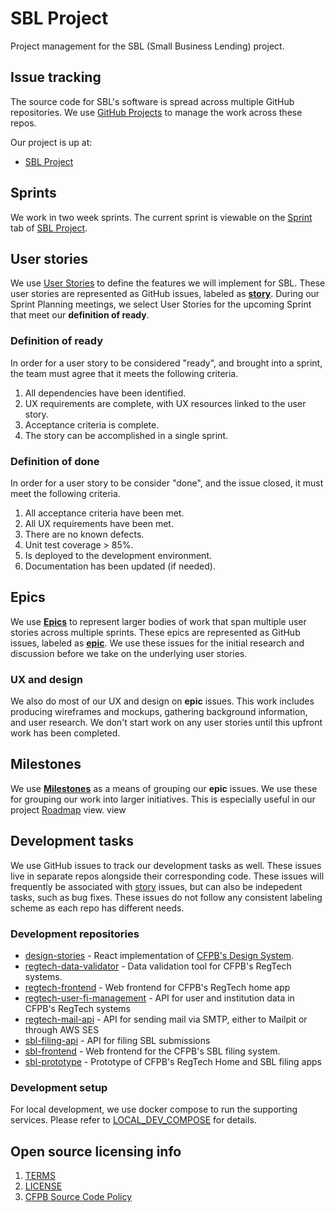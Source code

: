 # SBL Project

Project management for the SBL (Small Business Lending) project.

## Issue tracking

The source code for SBL's software is spread across multiple
GitHub repositories. We use
[GitHub Projects](https://docs.github.com/en/issues/planning-and-tracking-with-projects/learning-about-projects/about-projects)
to manage the work across these repos.

Our project is up at:
- [SBL Project](https://github.com/orgs/cfpb/projects/21)

## Sprints

We work in two week sprints. The current sprint is viewable on the
[Sprint](https://github.com/orgs/cfpb/projects/21/views/2) tab of
[SBL Project](https://github.com/orgs/cfpb/projects/21).

## User stories

We use [User Stories](https://www.atlassian.com/agile/project-management/user-stories)
to define the features we will implement for SBL.
These user stories are represented as GitHub issues, labeled as
[**story**](https://github.com/cfpb/sbl-project/issues?q=is%3Aopen+is%3Aissue+label%3Astory). During our Sprint Planning meetings, we 
select User Stories for the upcoming Sprint that meet our
**definition of ready**.

### Definition of ready

In order for a user story to be considered "ready", and brought into
a sprint, the team must agree that it meets the following criteria.

1. All dependencies have been identified.
1. UX requirements are complete, with UX resources linked to the user story.
1. Acceptance criteria is complete.
1. The story can be accomplished in a single sprint.

### Definition of done

In order for a user story to be consider "done", and the issue closed,
it must meet the following criteria.

1. All acceptance criteria have been met.
1. All UX requirements have been met.
1. There are no known defects.
1. Unit test coverage > 85%.
1. Is deployed to the development environment.
1. Documentation has been updated (if needed).

## Epics

We use [**Epics**](https://www.atlassian.com/agile/project-management/epics)
to represent larger bodies of work that span multiple user stories across
multiple sprints. These epics are represented as GitHub issues, labeled as
[**epic**](https://github.com/cfpb/sbl-project/issues?q=is%3Aopen+is%3Aissue+epic). We use these issues for the initial research and
discussion before we take on the underlying user stories.

### UX and design

We also do most of our UX and design on **epic** issues. This work includes
producing wireframes and mockups, gathering background information, and
user research. We don't start work on any user stories until this upfront
work has been completed.


## Milestones

We use [**Milestones**](https://github.com/cfpb/sbl-project/milestones)
as a means of grouping our **epic** issues. We use these for grouping
our work into larger initiatives. This is especially useful in our project
[Roadmap](https://github.com/orgs/cfpb/projects/21/views/3) view.
view


## Development tasks

We use GitHub issues to track our development tasks as well. These
issues live in separate repos alongside their corresponding code.
These issues will frequently be associated with [story](#user-stories) 
issues, but can also be indepedent tasks, such as bug fixes. These
issues do not follow any consistent labeling scheme as each repo
has different needs.

### Development repositories

- [design-stories](https://github.com/cfpb/design-stories) - React implementation of [CFPB's Design System](https://cfpb.github.io/design-system/).
- [regtech-data-validator](https://github.com/cfpb/regtech-data-validator) - Data validation tool for CFPB's RegTech systems.
- [regtech-frontend]() - Web frontend for CFPB's RegTech home app
- [regtech-user-fi-management](https://github.com/cfpb/regtech-user-fi-management) - API for user and institution data in CFPB's RegTech systems
- [regtech-mail-api](https://github.com/cfpb/regtech-mail-api) - API for sending mail via SMTP, either to Mailpit or through AWS SES
- [sbl-filing-api](https://github.com/cfpb/sbl-filing-api) - API for filing SBL submissions
- [sbl-frontend](https://github.com/cfpb/sbl-frontend/) - Web frontend for the CFPB's SBL filing system.
- [sbl-prototype](https://github.com/cfpb/sbl-prototype) - Prototype of CFPB's RegTech Home and SBL filing apps

### Development setup

For local development, we use docker compose to run the supporting services. Please refer to [LOCAL_DEV_COMPOSE](./LOCAL_DEV_COMPOSE.md) for details.

## Open source licensing info
1. [TERMS](TERMS.md)
2. [LICENSE](LICENSE)
3. [CFPB Source Code Policy](https://github.com/cfpb/source-code-policy/)

